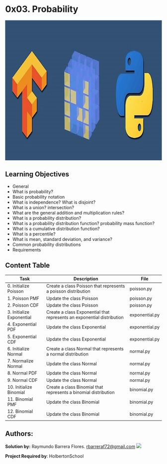 # 0x03. Probability #

<img src="https://github.com/RayBar72/holbertonschool-machine_learning/blob/master/image.png" width="1000" height="450">

## Learning Objectives ##

- General
- What is probability?
- Basic probability notation
- What is independence? What is disjoint?
- What is a union? intersection?
- What are the general addition and multiplication rules?
- What is a probability distribution?
- What is a probability distribution function? probability mass function?
- What is a cumulative distribution function?
- What is a percentile?
- What is mean, standard deviation, and variance?
- Common probability distributions
- Requirements

## Content Table ##

| Task | Description | File |
| ----------- | ----------- | ----------- |
| 0. Initialize Poisson | Create a class Poisson that represents a poisson distribution | poisson.py |
| 1. Poisson PMF | Update the class Poisson | poisson.py |
| 2. Poisson CDF | Update the class Poisson | poisson.py |
| 3. Initialize Exponential | Create a class Exponential that represents an exponential distribution | exponential.py |
| 4. Exponential PDF | Update the class Exponential | exponential.py |
| 5. Exponential CDF | Update the class Exponential | exponential.py |
| 6. Initialize Normal | Create a class Normal that represents a normal distribution | normal.py |
| 7. Normalize Normal | Update the class Normal | normal.py |
| 8. Normal PDF | Update the class Normal | normal.py |
| 9. Normal CDF | Update the class Normal | normal.py |
| 10. Initialize Binomial | Create a class Binomial that represents a binomial distribution | binomial.py |
| 11. Binomial PMF | Update the class Binomial | binomial.py |
| 12. Binomial CDF | Update the class Binomial | binomial.py |

## Authors: ##

**Solution by:** Raymundo Barrera Flores. [rbarreraf72@gmail.com](rbarreraf72@gmail.com)
[<img src="https://img.shields.io/badge/linkedin-%230077B5.svg?&style=for-the-badge&logo=linkedin&logoColor=white"/>](https://www.linkedin.com/in/raymundo-barrera-flores-a13022222/)


**Project Required by**: HolbertonSchool
